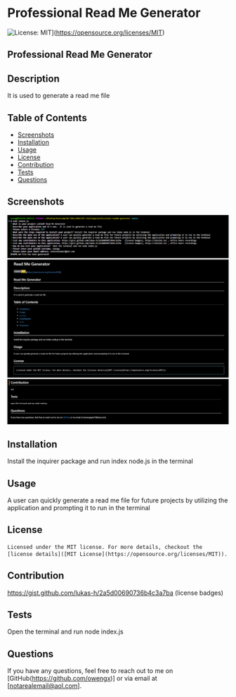 # Professional Read Me Generator

  ![License: MIT](https://img.shields.io/badge/License-MIT-yellow.svg)](https://opensource.org/licenses/MIT)
## Professional Read Me Generator
        
## Description
It is used to generate a read me file
        
## Table of Contents
* [Screenshots](#screenshots)
* [Installation](#installation)
* [Usage](#usage)
* [License](#license)
* [Contribution](#contributon)
* [Tests](#test)
* [Questions](#questions)

## Screenshots
![Screenshot of project](https://github.com/owengx/professional-readme-generator/blob/cbf9ce4c6106a46003360d38654728d845c6b110/Screenshot1.png)
![Screenshot of project](./assets/screenshot2.png)
![Screenshot of project](./assets/screenshot3.png)
        
## Installation
  Install the inquirer package and run index node.js in the terminal
        
## Usage
A user can quickly generate a read me file for future projects by utilizing the application and prompting it to run in the terminal
  
## License
    Licensed under the MIT license. For more details, checkout the [license details]([MIT License](https://opensource.org/licenses/MIT)).
        
## Contribution
https://gist.github.com/lukas-h/2a5d00690736b4c3a7ba (license badges)
        
## Tests
Open the terminal and run node index.js
        
## Questions
If you have any questions, feel free to reach out to me on [GitHub(https://github.com/owengx)] or via email at [notarealemail@aol.com].
